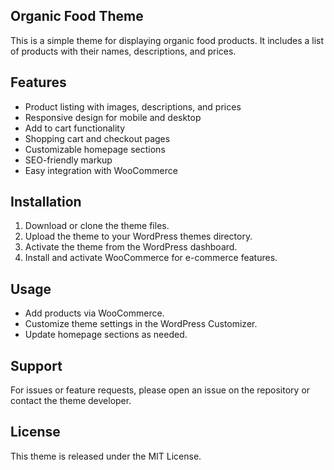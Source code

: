 ## Organic Food Theme
This is a simple theme for displaying organic food products. It includes a list of products with their names, descriptions, and prices.
## Features

- Product listing with images, descriptions, and prices
- Responsive design for mobile and desktop
- Add to cart functionality
- Shopping cart and checkout pages
- Customizable homepage sections
- SEO-friendly markup
- Easy integration with WooCommerce

## Installation

1. Download or clone the theme files.
2. Upload the theme to your WordPress themes directory.
3. Activate the theme from the WordPress dashboard.
4. Install and activate WooCommerce for e-commerce features.

## Usage

- Add products via WooCommerce.
- Customize theme settings in the WordPress Customizer.
- Update homepage sections as needed.

## Support

For issues or feature requests, please open an issue on the repository or contact the theme developer.

## License

This theme is released under the MIT License.